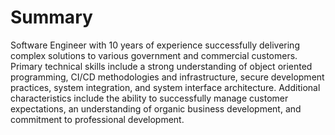 # Summary
Software Engineer with 10 years of experience successfully delivering complex solutions to various government and commercial customers. Primary technical skills include a strong understanding of object oriented programming, CI/CD methodologies and infrastructure, secure development practices, system integration, and system interface architecture. Additional characteristics include the ability to successfully manage customer expectations, an understanding of organic business development, and commitment to professional development. 

